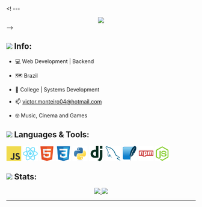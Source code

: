 <! ---
<div align="center">
  <img height="180em" src="https://media.tenor.com/nSP-290dh3UAAAAC/anime-musioc.gif"/>
</div>
-->

<h2>
  <img src="https://www.icegif.com/wp-content/uploads/2022/04/icegif-1181.gif" width="40px">
  Info:
</h2>

- 💻 Web Development | Backend

- 🗺 Brazil

- 📖 College | Systems Development

- 📫 victor.monteiro04@hotmail.com

- 🤓 Music, Cinema and Games
  
<h2>
  <img src="https://www.icegif.com/wp-content/uploads/2022/04/icegif-1181.gif" width="40px">
  Languages & Tools:
</h2>

<div>
  <img align="center" height="40" src="https://github.com/devicons/devicon/blob/master/icons/javascript/javascript-original.svg" />
  <img align="center" height="40" src="https://github.com/devicons/devicon/blob/master/icons/react/react-original.svg" />
  <img align="center" height="40" src="https://github.com/devicons/devicon/blob/master/icons/html5/html5-original.svg" />
  <img align="center" height="40" src="https://github.com/devicons/devicon/blob/master/icons/css3/css3-original.svg" />
  <img align="center" height="40" src="https://github.com/devicons/devicon/blob/master/icons/python/python-original.svg" />
  <img align="center" height="40" src="https://github.com/devicons/devicon/blob/master/icons/django/django-plain.svg" />
  <img align="center" height="40" src="https://github.com/devicons/devicon/blob/master/icons/mysql/mysql-original.svg" />
  <img align="center" height="40" src="https://github.com/devicons/devicon/blob/master/icons/sqlite/sqlite-original.svg" />
  <img align="center" height="40" src="https://github.com/devicons/devicon/blob/master/icons/npm/npm-original-wordmark.svg" />
  <img align="center" height="40" src="https://github.com/devicons/devicon/blob/master/icons/nodejs/nodejs-original.svg" />

</div>

<h2>
  <img src="https://www.icegif.com/wp-content/uploads/2022/04/icegif-1181.gif" width="40px">
  Stats:
</h2>

<div align="center">
  <a href="https://github.com/victorxa4">
  <img height="180em" src="https://github-readme-stats.vercel.app/api?username=victorxa4&show_icons=true&theme=merko&include_all_commits=true&count_private=true"/>
  <img height="180em" src="https://github-readme-stats.vercel.app/api/top-langs/?username=victorxa4&layout=compact&langs_count=7&theme=merko"/>
</div>

---
